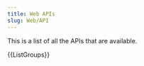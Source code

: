 ```yaml
---
title: Web APIs
slug: Web/API
---
```

This is a list of all the APIs that are available.

{{ListGroups}}
